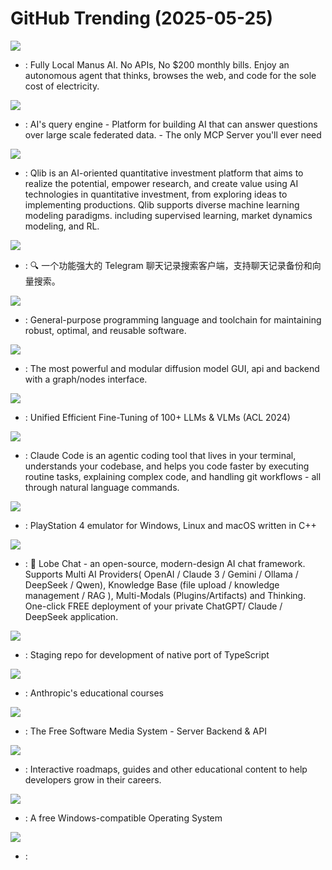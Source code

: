 # GitHub Trending (2025-05-25)

![](https://img.shields.io/badge/Python-New%20603-green?style=flat-square&logo=appveyor)
- [](https://github.comundefined): Fully Local Manus AI. No APIs, No $200 monthly bills. Enjoy an autonomous agent that thinks, browses the web, and code for the sole cost of electricity.

![](https://img.shields.io/badge/Python-New%20415-green?style=flat-square&logo=appveyor)
- [](https://github.comundefined): AI's query engine - Platform for building AI that can answer questions over large scale federated data. - The only MCP Server you'll ever need

![](https://img.shields.io/badge/Python-New%20615-green?style=flat-square&logo=appveyor)
- [](https://github.comundefined): Qlib is an AI-oriented quantitative investment platform that aims to realize the potential, empower research, and create value using AI technologies in quantitative investment, from exploring ideas to implementing productions. Qlib supports diverse machine learning modeling paradigms. including supervised learning, market dynamics modeling, and RL.

![](https://img.shields.io/badge/TypeScript-New%20102-green?style=flat-square&logo=appveyor)
- [](https://github.comundefined): 🔍 一个功能强大的 Telegram 聊天记录搜索客户端，支持聊天记录备份和向量搜索。

![](https://img.shields.io/badge/Zig-New%2016-green?style=flat-square&logo=appveyor)
- [](https://github.comundefined): General-purpose programming language and toolchain for maintaining robust, optimal, and reusable software.

![](https://img.shields.io/badge/Python-New%2075-green?style=flat-square&logo=appveyor)
- [](https://github.comundefined): The most powerful and modular diffusion model GUI, api and backend with a graph/nodes interface.

![](https://img.shields.io/badge/Python-New%20470-green?style=flat-square&logo=appveyor)
- [](https://github.comundefined): Unified Efficient Fine-Tuning of 100+ LLMs & VLMs (ACL 2024)

![](https://img.shields.io/badge/Shell-New%20326-green?style=flat-square&logo=appveyor)
- [](https://github.comundefined): Claude Code is an agentic coding tool that lives in your terminal, understands your codebase, and helps you code faster by executing routine tasks, explaining complex code, and handling git workflows - all through natural language commands.

![](https://img.shields.io/badge/C%2B%2B-New%2020-green?style=flat-square&logo=appveyor)
- [](https://github.comundefined): PlayStation 4 emulator for Windows, Linux and macOS written in C++

![](https://img.shields.io/badge/TypeScript-New%20227-green?style=flat-square&logo=appveyor)
- [](https://github.comundefined): 🤯 Lobe Chat - an open-source, modern-design AI chat framework. Supports Multi AI Providers( OpenAI / Claude 3 / Gemini / Ollama / DeepSeek / Qwen), Knowledge Base (file upload / knowledge management / RAG ), Multi-Modals (Plugins/Artifacts) and Thinking. One-click FREE deployment of your private ChatGPT/ Claude / DeepSeek application.

![](https://img.shields.io/badge/Go-New%2073-green?style=flat-square&logo=appveyor)
- [](https://github.comundefined): Staging repo for development of native port of TypeScript

![](https://img.shields.io/badge/Jupyter%20Notebook-New%2023-green?style=flat-square&logo=appveyor)
- [](https://github.comundefined): Anthropic's educational courses

![](https://img.shields.io/badge/C%23-New%2025-green?style=flat-square&logo=appveyor)
- [](https://github.comundefined): The Free Software Media System - Server Backend & API

![](https://img.shields.io/badge/TypeScript-New%20203-green?style=flat-square&logo=appveyor)
- [](https://github.comundefined): Interactive roadmaps, guides and other educational content to help developers grow in their careers.

![](https://img.shields.io/badge/C-New%208-green?style=flat-square&logo=appveyor)
- [](https://github.comundefined): A free Windows-compatible Operating System

![](https://img.shields.io/badge/C-New%2082-green?style=flat-square&logo=appveyor)
- [](https://github.comundefined): 

